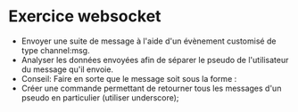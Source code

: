 # Exercice websocket 

- Envoyer une suite de message à l'aide d'un évènement customisé
de type channel:msg. 
- Analyser les données envoyées afin de séparer le pseudo de l'utilisateur 
du message qu'il envoie. 
- Conseil: Faire en sorte que le message soit sous la forme <pseudo>:<msg>
- Créer une commande permettant de retourner tous les messages d'un pseudo en particulier 
(utiliser underscore);